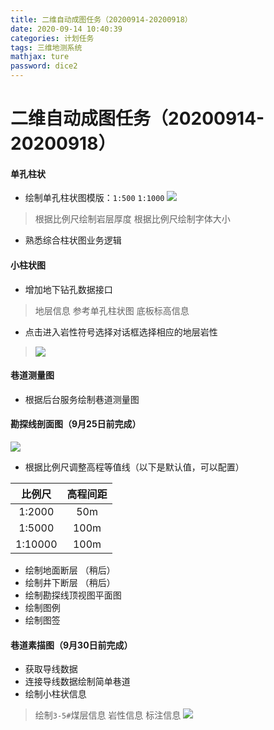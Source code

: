 ```yaml
---
title: 二维自动成图任务（20200914-20200918）
date: 2020-09-14 10:40:39
categories: 计划任务
tags: 三维地测系统
mathjax: ture
password: dice2
---
```


# 二维自动成图任务（20200914-20200918）
#### 单孔柱状

* 绘制单孔柱状图模版：`1:500` `1:1000`
![](15991258080091.jpg)

> 根据比例尺绘制岩层厚度
> 根据比例尺绘制字体大小

* 熟悉综合柱状图业务逻辑
 
#### 小柱状图
* 增加地下钻孔数据接口
> 地层信息 参考单孔柱状图
> 底板标高信息

* 点击进入岩性符号选择对话框选择相应的地层岩性
> ![](15968582895156.png)




#### 巷道测量图
* 根据后台服务绘制巷道测量图

#### 勘探线剖面图（9月25日前完成）
![](15980019995416.jpg)


* 根据比例尺调整高程等值线（以下是默认值，可以配置）

| 比例尺 | 高程间距 |
|:---:|:----:|
| 1:2000  |   50m   |
| 1:5000  |   100m   |
| 1:10000  |   100m   |

* 绘制地面断层 （稍后）
* 绘制井下断层 （稍后）
* 绘制勘探线顶视图平面图
* 绘制图例
* 绘制图签

#### 巷道素描图（9月30日前完成）
* 获取导线数据
* 连接导线数据绘制简单巷道
* 绘制小柱状信息
> 绘制`3-5#`煤层信息
> 岩性信息
> 标注信息
![](15995509383375.jpg)

